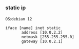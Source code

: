 ### static ip

`OS`:`debian 12`

 ```
 iface [name] inet static
 		address [10.0.2.2] 
 		netmask [255.255.255.0]
 		gateway [10.0.2.1]
 ```

